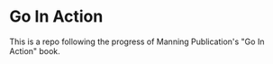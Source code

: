 # Go In Action

This is a repo following the progress of Manning Publication's "Go In Action" book.
